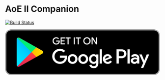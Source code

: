 # AoE II Companion

[![Build Status](https://travis-ci.org/denniske/aoe2companion.svg?branch=master)](https://travis-ci.org/denniske/aoe2companion)

<a href="https://play.google.com/store/apps/details?id=com.aoe2companion"><img src="/website/public/app-button-play-store.png" class="app-button app-button-play-store"></a>
